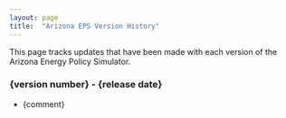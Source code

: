 ```yaml
---
layout: page
title:	"Arizona EPS Version History"
---
```

This page tracks updates that have been made with each version of the Arizona Energy Policy Simulator.

### **{version number} - {release date}**

* {comment}

